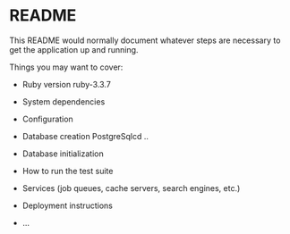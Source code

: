 # README

This README would normally document whatever steps are necessary to get the
application up and running.

Things you may want to cover:

- Ruby version ruby-3.3.7

- System dependencies

- Configuration

- Database creation PostgreSqlcd ..

- Database initialization

- How to run the test suite

- Services (job queues, cache servers, search engines, etc.)

- Deployment instructions

- ...
